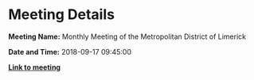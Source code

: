 # Meeting Details

**Meeting Name:** Monthly Meeting of the Metropolitan District of Limerick

**Date and Time:** 2018-09-17 09:45:00

**<a href="https://www.limerick.ie/council/whats-on/monthly-meeting-metropolitan-district-limerick-44" target="_blank">Link to meeting</a>**
